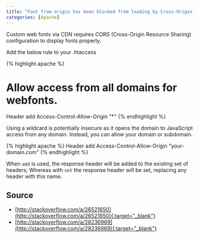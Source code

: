```yaml
---
title: "Font from origin has been blocked from loading by Cross-Origin Resource Sharing policy"
categories: [Apache]
---
```


Custom web fonts via CDN requires CORS (Cross-Origin Resource Sharing) configuration to display fonts properly.

Add the below rule to your .htaccess

{% highlight apache %}
# Allow access from all domains for webfonts.
<IfModule mod_headers.c>
  <FilesMatch "\.(ttf|ttc|otf|eot|woff|font.css|css)$">
    Header add Access-Control-Allow-Origin "*"
  </FilesMatch>
</IfModule>
{% endhighlight %}

Using a wildcard is potentially insecure as it opens the domain to JavaScript access from any domain. Instead, you can allow your domain or subdomain.

{% highlight apache %}
Header add Access-Control-Allow-Origin "your-domain.com"
{% endhighlight %}

When `add` is used, the response header will be added to the existing set of headers; Whereas with `set` the response header will be set, replacing any header with this name.

## Source
* [http://stackoverflow.com/a/26521650](http://stackoverflow.com/a/26521650){:target="_blank"}
* [http://stackoverflow.com/a/28236969](http://stackoverflow.com/a/28236969){:target="_blank"}